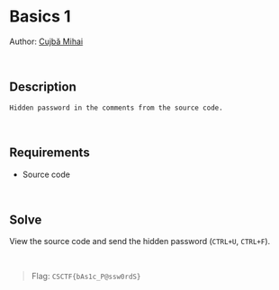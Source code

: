 # Basics 1
Author: [Cujbă Mihai](https://www.linkedin.com/in/mihai-cujb%C4%83-109b8a72/)

<br>

## Description
```
Hidden password in the comments from the source code.
```

<br>

## Requirements
- Source code

<br>

## Solve
View the source code and send the hidden password (`CTRL+U`, `CTRL+F`).

<br>

> Flag: `CSCTF{bAs1c_P@ssw0rdS}`